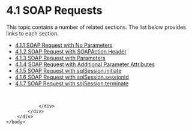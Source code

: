 <html dir="LTR" xmlns:mshelp="http://msdn.microsoft.com/mshelp" xmlns:ddue="http://ddue.schemas.microsoft.com/authoring/2003/5" xmlns:xlink="http://www.w3.org/1999/xlink" xmlns:tool="http://www.microsoft.com/tooltip">
    <head>
        <meta http-equiv="Content-Type" content="text/html; CHARSET=utf-8"></meta>
        <meta name="save" content="history"></meta>
        <title>4.1 SOAP Requests</title>
        <xml>
            <mshelp:toctitle title="4.1 SOAP Requests"></mshelp:toctitle>
            <mshelp:rltitle title="[MS-SSNWS]: SOAP Requests"></mshelp:rltitle>
            <mshelp:keyword index="A" term="685554a5-aa6e-4091-b018-82e228e8c7f7"></mshelp:keyword>
            <mshelp:attr name="DCSext.ContentType" value="open specification"></mshelp:attr>
            <mshelp:attr name="AssetID" value="685554a5-aa6e-4091-b018-82e228e8c7f7"></mshelp:attr>
            <mshelp:attr name="TopicType" value="kbRef"></mshelp:attr>
            <mshelp:attr name="DCSext.Title" value="[MS-SSNWS]: SOAP Requests" />
        </xml>
    </head>
    <body>
        <div id="header">
            <h1 class="heading">4.1 SOAP Requests</h1>
        </div>
        <div id="mainSection">
            <div id="mainBody">
                <div id="allHistory" class="saveHistory"></div>
                <div id="sectionSection0" class="section" name="collapseableSection">
                    <p>This topic contains a number of related sections. The list below provides links to each section.<br /></p><ul><li><span><a href="e5440e63-4b97-41ca-aee7-8431b9ee3d3c.htm">4.1.1 SOAP Request with No Parameters</a></span></li><li><span><a href="bb3d9ea3-6f43-4c72-afc2-c873b304dcde.htm">4.1.2 SOAP Request with SOAPAction Header</a></span></li><li><span><a href="a694f33e-0200-4b77-a5d3-57b991c0ebd8.htm">4.1.3 SOAP Request with Parameters</a></span></li><li><span><a href="6ce2e1c0-e963-4dc2-9659-1348b395eafb.htm">4.1.4 SOAP Request with Additional Parameter Attributes</a></span></li><li><span><a href="bb661e5d-e288-46f6-8d3b-5a97181da2bb.htm">4.1.5 SOAP Request with sqlSession.initiate</a></span></li><li><span><a href="cf58b047-d3d0-4d46-b9fd-4a6c83c247be.htm">4.1.6 SOAP Request with sqlSession.sessionId</a></span></li><li><span><a href="2505d029-5408-4491-997e-376da3255d13.htm">4.1.7 SOAP Request with sqlSession.terminate</a></span></li></ul><p><br /></p>


                </div>
            </div>
        </div>
    </body>
</html>